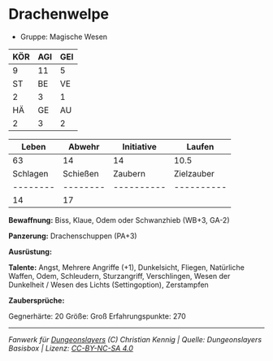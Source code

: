 # Drachenwelpe  
- Gruppe: Magische Wesen  

| KÖR | AGI | GEI |  
| --- | --- | --- |  
| 9   | 11  | 5   |
| ST  | BE  | VE  |  
| 2   | 3   | 1   |
| HÄ  | GE  | AU  |  
| 2   | 3   | 2   |


| Leben    | Abwehr   | Initiative | Laufen     |
| -------- | -------- | ---------- | ---------- |
| 63       | 14       | 14         | 10.5       |
| Schlagen | Schießen | Zaubern    | Zielzauber |
| -------- | -------- | ---------- | ---------- |
| 14       | 17       |            |            |

**Bewaffnung:**
Biss, Klaue, Odem oder Schwanzhieb (WB+3, GA-2)

**Panzerung:**
Drachenschuppen (PA+3)

**Ausrüstung:**


**Talente:**
Angst, Mehrere Angriffe (+1), Dunkelsicht, Fliegen, Natürliche Waffen, Odem, Schleudern, Sturzangriff, Verschlingen, Wesen der Dunkelheit / Wesen des Lichts (Settingoption), Zerstampfen

**Zaubersprüche:**


Gegnerhärte: 20
Größe: Groß
Erfahrungspunkte: 270



___
*Fanwerk für [Dungeonslayers](https://www.dungeonslayers.net/) (C) Christian Kennig | Quelle: Dungeonslayers Basisbox | Lizenz: [CC-BY-NC-SA 4.0](https://creativecommons.org/licenses/by-nc-sa/4.0/deed.de)*